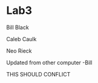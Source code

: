 # Lab3

Bill Black

Caleb Caulk

Neo Rieck

Updated from other computer -Bill

THIS SHOULD CONFLICT

